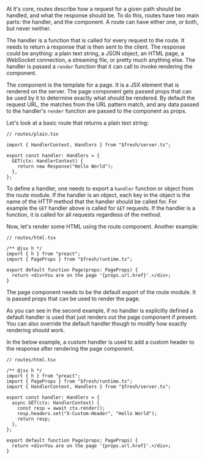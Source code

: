 At it's core, routes describe how a request for a given path should be handled,
and what the response should be. To do this, routes have two main parts: the
handler, and the component. A route can have either one, or both, but never
neither.

The handler is a function that is called for every request to the route. It
needs to return a response that is then sent to the client. The response could
be anything: a plain text string, a JSON object, an HTML page, a WebSocket
connection, a streaming file, or pretty much anything else. The handler is
passed a `render` function that it can call to invoke rendering the component.

The component is the template for a page. It is a JSX element that is rendered
on the server. The page component gets passed props that can be used by it to
determine exactly what should be rendered. By default the request URL, the
matches from the URL pattern match, and any data passed to the handler's
`render` function are passed to the component as props.

Let's look at a basic route that returns a plain text string:

```tsx
// routes/plain.tsx

import { HandlerContext, Handlers } from "$fresh/server.ts";

export const handler: Handlers = {
  GET(ctx: HandlerContext) {
    return new Response("Hello World");
  },
};
```

To define a handler, one needs to export a `handler` function or object from the
route module. If the handler is an object, each key in the object is the name of
the HTTP method that the handler should be called for. For example the `GET`
handler above is called for `GET` requests. If the handler is a function, it is
called for all requests regardless of the method.

Now, let's render some HTML using the route component. Another example:

```tsx
// routes/html.tsx

/** @jsx h */
import { h } from "preact";
import { PageProps } from "$fresh/runtime.ts";

export default function Page(props: PageProps) {
  return <div>You are on the page '{props.url.href}'.</div>;
}
```

The page component needs to be the default export of the route module. It is
passed props that can be used to render the page.

As you can see in the second example, if no handler is explicitly defined a
default handler is used that just renders out the page component if present. You
can also override the default handler though to modify how exactly rendering
should work.

In the below example, a custom handler is used to add a custom header to the
response after rendering the page component.

```tsx
// routes/html.tsx

/** @jsx h */
import { h } from "preact";
import { PageProps } from "$fresh/runtime.ts";
import { HandlerContext, Handlers } from "$fresh/server.ts";

export const handler: Handlers = {
  async GET(ctx: HandlerContext) {
    const resp = await ctx.render();
    resp.headers.set("X-Custom-Header", "Hello World");
    return resp;
  },
};

export default function Page(props: PageProps) {
  return <div>You are on the page '{props.url.href}'.</div>;
}
```
